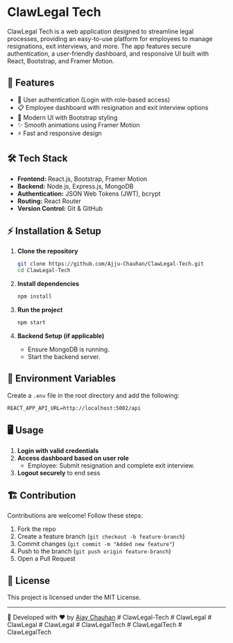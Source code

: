 # ClawLegal Tech

ClawLegal Tech is a web application designed to streamline legal processes, providing an easy-to-use platform for employees to manage resignations, exit interviews, and more. The app features secure authentication, a user-friendly dashboard, and responsive UI built with React, Bootstrap, and Framer Motion.

## 🚀 Features

- 🔑 User authentication (Login with role-based access)
- 📋 Employee dashboard with resignation and exit interview options
- 🎨 Modern UI with Bootstrap styling
- ✨ Smooth animations using Framer Motion
- ⚡ Fast and responsive design

## 🛠 Tech Stack

- **Frontend:** React.js, Bootstrap, Framer Motion
- **Backend:** Node.js, Express.js, MongoDB
- **Authentication:** JSON Web Tokens (JWT), bcrypt
- **Routing:** React Router
- **Version Control:** Git & GitHub

## ⚡ Installation & Setup

1. **Clone the repository**
   ```sh
   git clone https://github.com/Ajju-Chauhan/ClawLegal-Tech.git
   cd ClawLegal-Tech
   ```

2. **Install dependencies**
   ```sh
   npm install
   ```

3. **Run the project**
   ```sh
   npm start
   ```

4. **Backend Setup (if applicable)**
   - Ensure MongoDB is running.
   - Start the backend server.

## 🔑 Environment Variables

Create a `.env` file in the root directory and add the following:
```
REACT_APP_API_URL=http://localhost:5002/api
```

## 🖥️ Usage

1. **Login with valid credentials**
2. **Access dashboard based on user role**
   - Employee: Submit resignation and complete exit interview.
3. **Logout securely** to end sess
## 🏗️ Contribution

Contributions are welcome! Follow these steps:

1. Fork the repo
2. Create a feature branch (`git checkout -b feature-branch`)
3. Commit changes (`git commit -m "Added new feature"`)
4. Push to the branch (`git push origin feature-branch`)
5. Open a Pull Request

## 📜 License

This project is licensed under the MIT License.

---

🚀 Developed with ❤️ by [Ajay Chauhan](https://github.com/Ajju-Chauhan)
#   C l a w L e g a l - T e c h 
 
 #   C l a w L e g a l 
 
 #   C l a w L e g a l 
 
 #   C l a w L e g a l 
 
 #   C l a w L e g a l T e c h 
 
 #   C l a w L e g a l T e c h 
 
 #   C l a w L e g a l T e c h  
 